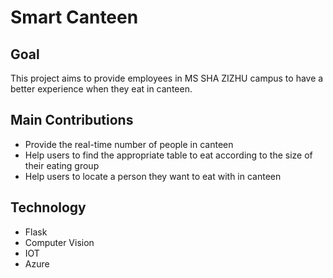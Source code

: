 # Smart Canteen

## Goal
This project aims to provide employees in MS SHA ZIZHU campus to have a better experience when they eat in canteen.

## Main Contributions
* Provide the real-time number of people in canteen
* Help users to find the appropriate table to eat according to the size of their eating group
* Help users to locate a person they want to eat with in canteen

## Technology
* Flask
* Computer Vision
* IOT
* Azure